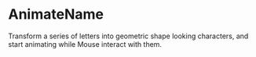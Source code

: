 # AnimateName
Transform a series of letters into geometric shape looking characters, and start animating while Mouse interact with them.
